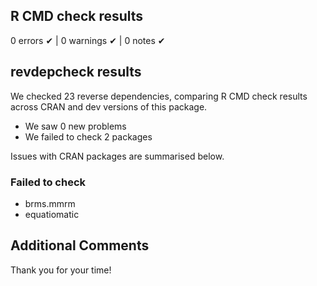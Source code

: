 ## R CMD check results

0 errors ✔ | 0 warnings ✔ | 0 notes ✔

## revdepcheck results

We checked 23 reverse dependencies, comparing R CMD check results across CRAN and dev versions of this package.

 * We saw 0 new problems
 * We failed to check 2 packages

Issues with CRAN packages are summarised below.

### Failed to check

* brms.mmrm
* equatiomatic

## Additional Comments

Thank you for your time!
